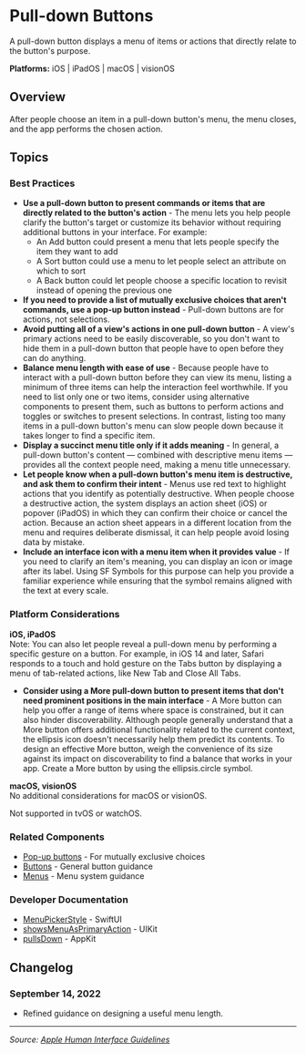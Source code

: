 # Pull-down Buttons

A pull-down button displays a menu of items or actions that directly relate to the button's purpose.

**Platforms:** iOS | iPadOS | macOS | visionOS

## Overview

After people choose an item in a pull-down button's menu, the menu closes, and the app performs the chosen action.

## Topics

### Best Practices

- **Use a pull-down button to present commands or items that are directly related to the button's action** - The menu lets you help people clarify the button's target or customize its behavior without requiring additional buttons in your interface. For example:
  - An Add button could present a menu that lets people specify the item they want to add
  - A Sort button could use a menu to let people select an attribute on which to sort
  - A Back button could let people choose a specific location to revisit instead of opening the previous one
- **If you need to provide a list of mutually exclusive choices that aren't commands, use a pop-up button instead** - Pull-down buttons are for actions, not selections.
- **Avoid putting all of a view's actions in one pull-down button** - A view's primary actions need to be easily discoverable, so you don't want to hide them in a pull-down button that people have to open before they can do anything.
- **Balance menu length with ease of use** - Because people have to interact with a pull-down button before they can view its menu, listing a minimum of three items can help the interaction feel worthwhile. If you need to list only one or two items, consider using alternative components to present them, such as buttons to perform actions and toggles or switches to present selections. In contrast, listing too many items in a pull-down button's menu can slow people down because it takes longer to find a specific item.
- **Display a succinct menu title only if it adds meaning** - In general, a pull-down button's content — combined with descriptive menu items — provides all the context people need, making a menu title unnecessary.
- **Let people know when a pull-down button's menu item is destructive, and ask them to confirm their intent** - Menus use red text to highlight actions that you identify as potentially destructive. When people choose a destructive action, the system displays an action sheet (iOS) or popover (iPadOS) in which they can confirm their choice or cancel the action. Because an action sheet appears in a different location from the menu and requires deliberate dismissal, it can help people avoid losing data by mistake.
- **Include an interface icon with a menu item when it provides value** - If you need to clarify an item's meaning, you can display an icon or image after its label. Using SF Symbols for this purpose can help you provide a familiar experience while ensuring that the symbol remains aligned with the text at every scale.

### Platform Considerations

**iOS, iPadOS**  
Note: You can also let people reveal a pull-down menu by performing a specific gesture on a button. For example, in iOS 14 and later, Safari responds to a touch and hold gesture on the Tabs button by displaying a menu of tab-related actions, like New Tab and Close All Tabs.

- **Consider using a More pull-down button to present items that don't need prominent positions in the main interface** - A More button can help you offer a range of items where space is constrained, but it can also hinder discoverability. Although people generally understand that a More button offers additional functionality related to the current context, the ellipsis icon doesn't necessarily help them predict its contents. To design an effective More button, weigh the convenience of its size against its impact on discoverability to find a balance that works in your app. Create a More button by using the ellipsis.circle symbol.

**macOS, visionOS**  
No additional considerations for macOS or visionOS.

Not supported in tvOS or watchOS.

### Related Components

- [Pop-up buttons](https://developer.apple.com/design/human-interface-guidelines/pop-up-buttons) - For mutually exclusive choices
- [Buttons](https://developer.apple.com/design/human-interface-guidelines/buttons) - General button guidance
- [Menus](https://developer.apple.com/design/human-interface-guidelines/menus) - Menu system guidance

### Developer Documentation

- [MenuPickerStyle](https://developer.apple.com/documentation/swiftui/menupickerstyle) - SwiftUI
- [showsMenuAsPrimaryAction](https://developer.apple.com/documentation/uikit/uibutton/3601224-showsmenusasprimaryaction) - UIKit
- [pullsDown](https://developer.apple.com/documentation/appkit/nspopupbutton/1525876-pullsdown) - AppKit

## Changelog

### September 14, 2022
- Refined guidance on designing a useful menu length.

---

*Source: [Apple Human Interface Guidelines](https://developer.apple.com/design/human-interface-guidelines/pull-down-buttons)*